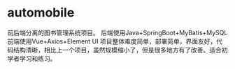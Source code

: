 # automobile
前后端分离的图书管理系统项目。  后端使用Java+SpringBoot+MyBatis+MySQL  前端使用Vue+Axios+Element UI  项目整体难度简单，部署简单，界面友好，代码结构清晰，相比上一个项目，虽然规模缩小了，但是很多地方有了改善。适合初学者学习和练习。
